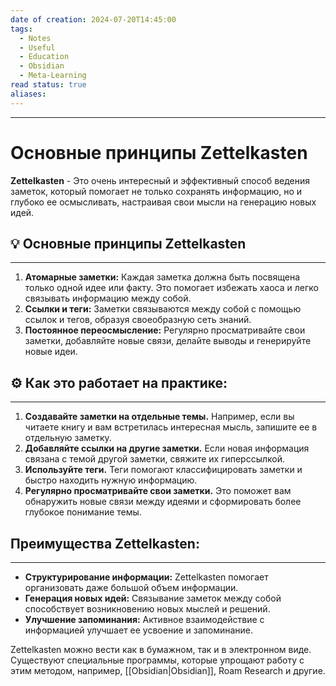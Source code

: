 ```yaml
---
date of creation: 2024-07-20T14:45:00
tags:
  - Notes
  - Useful
  - Education
  - Obsidian
  - Meta-Learning
read status: true
aliases:
---
```

---
# **Основные принципы Zettelkasten**


**Zettelkasten** - Это  очень  интересный  и  эффективный  способ  ведения  заметок,  который  помогает  не  только  сохранять  информацию,  но  и  глубоко  ее  осмысливать,  настраивая  свои  мысли  на  генерацию  новых  идей.



## 💡  **Основные  принципы  Zettelkasten**
---

1. **Атомарные  заметки:**  Каждая  заметка  должна  быть  посвящена  только  одной  идее  или  факту.  Это  помогает  избежать  хаоса  и  легко  связывать  информацию  между  собой. 
2. **Ссылки  и  теги:**  Заметки  связываются  между  собой  с  помощью  ссылок  и  тегов,  образуя  своеобразную  сеть  знаний. 
3. **Постоянное  переосмысление:**  Регулярно  просматривайте  свои  заметки,  добавляйте  новые  связи,  делайте  выводы  и  генерируйте  новые  идеи.



## **⚙️ Как  это  работает  на  практике:**
---

1.  **Создавайте  заметки  на  отдельные  темы.**  Например,  если  вы  читаете  книгу  и  вам  встретилась  интересная  мысль,  запишите  ее  в  отдельную  заметку. 
2.  **Добавляйте  ссылки  на  другие  заметки.**  Если  новая  информация  связана  с  темой  другой  заметки,  свяжите  их  гиперссылкой. 
3. **Используйте  теги.**  Теги  помогают  классифицировать  заметки  и  быстро  находить  нужную  информацию. 
4.  **Регулярно  просматривайте  свои  заметки.**  Это  поможет  вам  обнаружить  новые  связи  между  идеями  и  сформировать  более  глубокое  понимание  темы.



## **Преимущества  Zettelkasten:**
---

- **Структурирование  информации:**  Zettelkasten  помогает  организовать  даже  большой  объем  информации. 
- **Генерация  новых  идей:**  Связывание  заметок  между  собой  способствует  возникновению  новых  мыслей  и  решений. 
- **Улучшение  запоминания:**  Активное  взаимодействие  с  информацией  улучшает  ее  усвоение  и  запоминание.

Zettelkasten  можно  вести  как  в  бумажном,  так  и  в  электронном  виде.  Существуют  специальные  программы,  которые  упрощают  работу  с  этим  методом,  например,  [[Obsidian|Obsidian]],  Roam  Research  и  другие.
